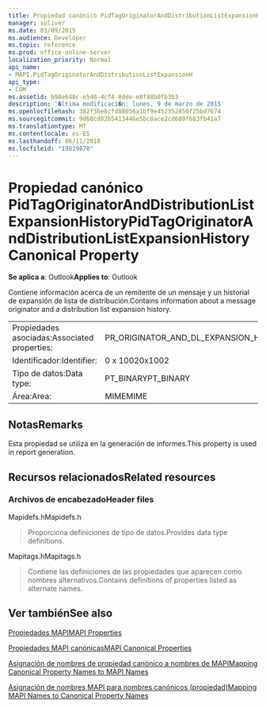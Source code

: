 ```yaml
---
title: Propiedad canónico PidTagOriginatorAndDistributionListExpansionHistory
manager: soliver
ms.date: 03/09/2015
ms.audience: Developer
ms.topic: reference
ms.prod: office-online-server
localization_priority: Normal
api_name:
- MAPI.PidTagOriginatorAndDistributionListExpansionH
api_type:
- COM
ms.assetid: b98e648c-e540-4cf4-8dde-e8f88b0fb3b3
description: '�ltima modificaci�n: lunes, 9 de marzo de 2015'
ms.openlocfilehash: 382f3be8cfd08056a1bf9e452352850f25bd7674
ms.sourcegitcommit: 9d60cd82b5413446e5bc8ace2cd689f683fb41a7
ms.translationtype: MT
ms.contentlocale: es-ES
ms.lasthandoff: 06/11/2018
ms.locfileid: "19819870"
---
```

# <a name="pidtagoriginatoranddistributionlistexpansionhistory-canonical-property"></a><span data-ttu-id="e62dc-103">Propiedad canónico PidTagOriginatorAndDistributionListExpansionHistory</span><span class="sxs-lookup"><span data-stu-id="e62dc-103">PidTagOriginatorAndDistributionListExpansionHistory Canonical Property</span></span>

  
  
<span data-ttu-id="e62dc-104">**Se aplica a**: Outlook</span><span class="sxs-lookup"><span data-stu-id="e62dc-104">**Applies to**: Outlook</span></span> 
  
<span data-ttu-id="e62dc-105">Contiene información acerca de un remitente de un mensaje y un historial de expansión de lista de distribución.</span><span class="sxs-lookup"><span data-stu-id="e62dc-105">Contains information about a message originator and a distribution list expansion history.</span></span>
  
|||
|:-----|:-----|
|<span data-ttu-id="e62dc-106">Propiedades asociadas:</span><span class="sxs-lookup"><span data-stu-id="e62dc-106">Associated properties:</span></span>  <br/> |<span data-ttu-id="e62dc-107">PR_ORIGINATOR_AND_DL_EXPANSION_HISTORY</span><span class="sxs-lookup"><span data-stu-id="e62dc-107">PR_ORIGINATOR_AND_DL_EXPANSION_HISTORY</span></span>  <br/> |
|<span data-ttu-id="e62dc-108">Identificador:</span><span class="sxs-lookup"><span data-stu-id="e62dc-108">Identifier:</span></span>  <br/> |<span data-ttu-id="e62dc-109">0 x 1002</span><span class="sxs-lookup"><span data-stu-id="e62dc-109">0x1002</span></span>  <br/> |
|<span data-ttu-id="e62dc-110">Tipo de datos:</span><span class="sxs-lookup"><span data-stu-id="e62dc-110">Data type:</span></span>  <br/> |<span data-ttu-id="e62dc-111">PT_BINARY</span><span class="sxs-lookup"><span data-stu-id="e62dc-111">PT_BINARY</span></span>  <br/> |
|<span data-ttu-id="e62dc-112">Área:</span><span class="sxs-lookup"><span data-stu-id="e62dc-112">Area:</span></span>  <br/> |<span data-ttu-id="e62dc-113">MIME</span><span class="sxs-lookup"><span data-stu-id="e62dc-113">MIME</span></span>  <br/> |
   
## <a name="remarks"></a><span data-ttu-id="e62dc-114">Notas</span><span class="sxs-lookup"><span data-stu-id="e62dc-114">Remarks</span></span>

<span data-ttu-id="e62dc-115">Esta propiedad se utiliza en la generación de informes.</span><span class="sxs-lookup"><span data-stu-id="e62dc-115">This property is used in report generation.</span></span>
  
## <a name="related-resources"></a><span data-ttu-id="e62dc-116">Recursos relacionados</span><span class="sxs-lookup"><span data-stu-id="e62dc-116">Related resources</span></span>

### <a name="header-files"></a><span data-ttu-id="e62dc-117">Archivos de encabezado</span><span class="sxs-lookup"><span data-stu-id="e62dc-117">Header files</span></span>

<span data-ttu-id="e62dc-118">Mapidefs.h</span><span class="sxs-lookup"><span data-stu-id="e62dc-118">Mapidefs.h</span></span>
  
> <span data-ttu-id="e62dc-119">Proporciona definiciones de tipo de datos.</span><span class="sxs-lookup"><span data-stu-id="e62dc-119">Provides data type definitions.</span></span>
    
<span data-ttu-id="e62dc-120">Mapitags.h</span><span class="sxs-lookup"><span data-stu-id="e62dc-120">Mapitags.h</span></span>
  
> <span data-ttu-id="e62dc-121">Contiene las definiciones de las propiedades que aparecen como nombres alternativos.</span><span class="sxs-lookup"><span data-stu-id="e62dc-121">Contains definitions of properties listed as alternate names.</span></span>
    
## <a name="see-also"></a><span data-ttu-id="e62dc-122">Ver también</span><span class="sxs-lookup"><span data-stu-id="e62dc-122">See also</span></span>



[<span data-ttu-id="e62dc-123">Propiedades MAPI</span><span class="sxs-lookup"><span data-stu-id="e62dc-123">MAPI Properties</span></span>](mapi-properties.md)
  
[<span data-ttu-id="e62dc-124">Propiedades MAPI canónicas</span><span class="sxs-lookup"><span data-stu-id="e62dc-124">MAPI Canonical Properties</span></span>](mapi-canonical-properties.md)
  
[<span data-ttu-id="e62dc-125">Asignación de nombres de propiedad canónico a nombres de MAPI</span><span class="sxs-lookup"><span data-stu-id="e62dc-125">Mapping Canonical Property Names to MAPI Names</span></span>](mapping-canonical-property-names-to-mapi-names.md)
  
[<span data-ttu-id="e62dc-126">Asignación de nombres MAPI para nombres canónicos (propiedad)</span><span class="sxs-lookup"><span data-stu-id="e62dc-126">Mapping MAPI Names to Canonical Property Names</span></span>](mapping-mapi-names-to-canonical-property-names.md)

